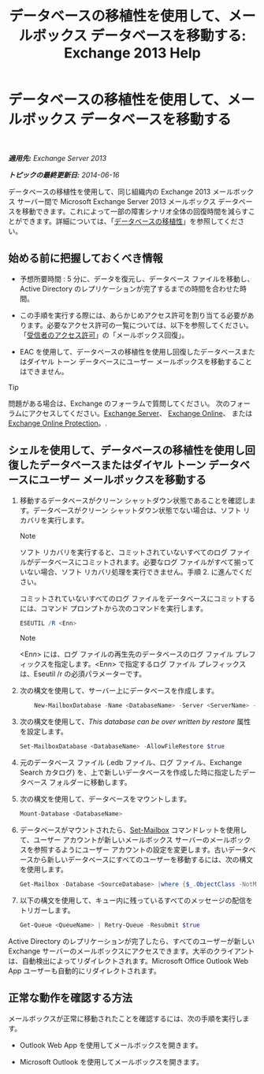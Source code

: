 ﻿---
title: 'データベースの移植性を使用して、メールボックス データベースを移動する: Exchange 2013 Help'
TOCTitle: データベースの移植性を使用して、メールボックス データベースを移動する
ms:assetid: a765ead1-43bc-4786-ae93-1835cacfc8fc
ms:mtpsurl: https://technet.microsoft.com/ja-jp/library/Dd876926(v=EXCHG.150)
ms:contentKeyID: 51407561
ms.date: 05/23/2018
mtps_version: v=EXCHG.150
ms.translationtype: MT
---

# データベースの移植性を使用して、メールボックス データベースを移動する

 

_**適用先:** Exchange Server 2013_

_**トピックの最終更新日:** 2014-06-16_

データベースの移植性を使用して、同じ組織内の Exchange 2013 メールボックス サーバー間で Microsoft Exchange Server 2013 メールボックス データベースを移動できます。これによって一部の障害シナリオ全体の回復時間を減らすことができます。詳細については、「[データベースの移植性](database-portability-exchange-2013-help.md)」を参照してください。

## 始める前に把握しておくべき情報

  - 予想所要時間 : 5 分に、データを復元し、データベース ファイルを移動し、Active Directory のレプリケーションが完了するまでの時間を合わせた時間。

  - この手順を実行する際には、あらかじめアクセス許可を割り当てる必要があります。必要なアクセス許可の一覧については、以下を参照してください。「[受信者のアクセス許可](recipients-permissions-exchange-2013-help.md)」の「メールボックス回復」。

  - EAC を使用して、データベースの移植性を使用し回復したデータベースまたはダイヤル トーン データベースにユーザー メールボックスを移動することはできません。


> [!TIP]
> 問題がある場合は、Exchange のフォーラムで質問してください。 次のフォーラムにアクセスしてください。<A href="https://go.microsoft.com/fwlink/p/?linkid=60612">Exchange Server</A>、 <A href="https://go.microsoft.com/fwlink/p/?linkid=267542">Exchange Online</A>、 または <A href="https://go.microsoft.com/fwlink/p/?linkid=285351">Exchange Online Protection</A>。.



## シェルを使用して、データベースの移植性を使用し回復したデータベースまたはダイヤル トーン データベースにユーザー メールボックスを移動する

1.  移動するデータベースがクリーン シャットダウン状態であることを確認します。データベースがクリーン シャットダウン状態でない場合は、ソフト リカバリを実行します。
    

    > [!NOTE]
    > ソフト リカバリを実行すると、コミットされていないすべてのログ ファイルがデータベースにコミットされます。必要なログ ファイルがすべて揃っていない場合、ソフト リカバリ処理を実行できません。手順 2. に進んでください。

    
    コミットされていないすべてのログ ファイルをデータベースにコミットするには、コマンド プロンプトから次のコマンドを実行します。
    
    ```powershell
    ESEUTIL /R <Enn>
    ```
    

    > [!NOTE]
    > &lt;E<EM>nn</EM>&gt; には、ログ ファイルの再生先のデータベースのログ ファイル プレフィックスを指定します。&lt;E<EM>nn</EM>&gt; で指定するログ ファイル プレフィックスは、Eseutil /r の必須パラメーターです。



2.  次の構文を使用して、サーバー上にデータベースを作成します。
    
    ```powershell
        New-MailboxDatabase -Name <DatabaseName> -Server <ServerName> -EdbFilePath <DatabaseFileNameandPath> -LogFolderPath <LogFilesPath>
    ```

3.  次の構文を使用して、*This database can be over written by restore* 属性を設定します。
    
    ```powershell
    Set-MailboxDatabase <DatabaseName> -AllowFileRestore $true
    ```

4.  元のデータベース ファイル (.edb ファイル、ログ ファイル、Exchange Search カタログ) を、上で新しいデータベースを作成した時に指定したデータベース フォルダーに移動します。

5.  次の構文を使用して、データベースをマウントします。
    
    ```powershell
    Mount-Database <DatabaseName>
    ```

6.  データベースがマウントされたら、[Set-Mailbox](https://technet.microsoft.com/ja-jp/library/bb123981\(v=exchg.150\)) コマンドレットを使用して、ユーザー アカウントが新しいメールボックス サーバーのメールボックスを参照するようにユーザー アカウントの設定を変更します。古いデータベースから新しいデータベースにすべてのユーザーを移動するには、次の構文を使用します。
    
    ```powershell
    Get-Mailbox -Database <SourceDatabase> |where {$_.ObjectClass -NotMatch '(SystemAttendantMailbox|ExOleDbSystemMailbox)'}| Set-Mailbox -Database <TargetDatabase>
    ```

7.  以下の構文を使用して、キュー内に残っているすべてのメッセージの配信をトリガーします。
    
    ```powershell
    Get-Queue <QueueName> | Retry-Queue -Resubmit $true
    ```

Active Directory のレプリケーションが完了したら、すべてのユーザーが新しい Exchange サーバーのメールボックスにアクセスできます。大半のクライアントは、自動検出によってリダイレクトされます。Microsoft Office Outlook Web App ユーザーも自動的にリダイレクトされます。

## 正常な動作を確認する方法

メールボックスが正常に移動されたことを確認するには、次の手順を実行します。

  - Outlook Web App を使用してメールボックスを開きます。

  - Microsoft Outlook を使用してメールボックスを開きます。

